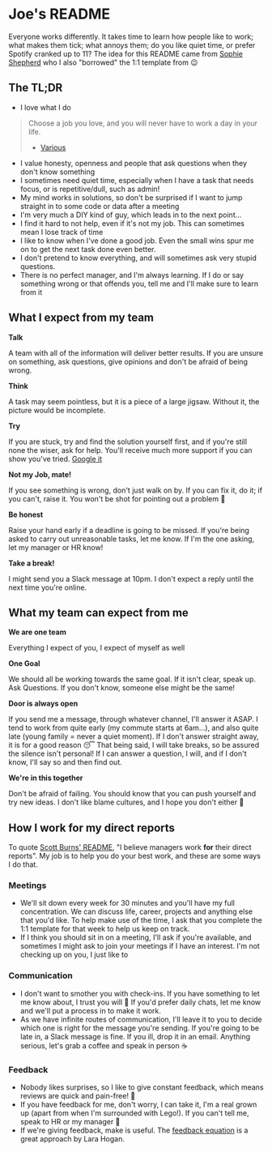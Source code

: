 # Joe's README

Everyone works differently. It takes time to learn how people like to work; what makes them tick; what annoys them; do you like quiet time, or prefer Spotify cranked up to 11?
The idea for this README came from [Sophie Shepherd](https://github.com/sophshep) who I also "borrowed" the 1:1 template from 😉

## The TL;DR

* I love what I do
> Choose a job you love, and you will never have to work a day in your life.
> - [Various](https://quoteinvestigator.com/2014/09/02/job-love/)
* I value honesty, openness and people that ask questions when they don't know something
* I sometimes need quiet time, especially when I have a task that needs focus, or is repetitive/dull, such as admin!
* My mind works in solutions, so don't be surprised if I want to jump straight in to some code or data after a meeting
* I'm very much a DIY kind of guy, which leads in to the next point...
* I find it hard to not help, even if it's not my job. This can sometimes mean I lose track of time
* I like to know when I've done a good job. Even the small wins spur me on to get the next task done even better.
* I don't pretend to know everything, and will sometimes ask very stupid questions.
* There is no perfect manager, and I'm always learning. If I do or say something wrong or that offends you, tell me and I'll make sure to learn from it

## What I expect from my team

**Talk**

A team with all of the information will deliver better results. If you are unsure on something, ask questions, give opinions and don't be afraid of being wrong.

**Think**

A task may seem pointless, but it is a piece of a large jigsaw. Without it, the picture would be incomplete.

**Try**

If you are stuck, try and find the solution yourself first, and if you're still none the wiser, ask for help. You'll receive much more support if you can show you've tried. [Google it](https://www.google.co.uk)

**Not my Job, mate!** 

If you see something is wrong, don't just walk on by. If you can fix it, do it; if you can't, raise it. You won't be shot for pointing out a problem 🤗

**Be honest** 

Raise your hand early if a deadline is going to be missed. If you're being asked to carry out unreasonable tasks, let me know. If I'm the one asking, let my manager or HR know!

**Take a break!**

I might send you a Slack message at 10pm. I don't expect a reply until the next time you're online.


## What my team can expect from me

**We are one team**

Everything I expect of you, I expect of myself as well 

**One Goal**

We should all be working towards the same goal. If it isn't clear, speak up. Ask Questions. If you don't know, someone else might be the same!

**Door is always open** 

If you send me a message, through whatever channel, I'll answer it ASAP. I tend to work from quite early (my commute starts at 6am...), and also quite late (young family = never a quiet moment). If I don't answer straight away, it is for a good reason 😴 That being said, I will take breaks, so be assured the silence isn't personal!
If I can answer a question, I will, and if I don't know, I'll say so and then find out.

**We're in this together** 

Don't be afraid of failing. You should know that you can push yourself and try new ideas. I don't like blame cultures, and I hope you don't either 🙂

## How I work for my direct reports

To quote [Scott Burns' README](https://docs.google.com/presentation/d/1PE2OmkVykdZYF2QzmJ-ZUHqBAxnnsbnMsd19z3qLWNI/edit#slide=id.g326aa7ae8d_0_178), "I believe managers work **for** their direct reports". My job is to help you do your best work, and these are some ways I do that.

### Meetings
* We'll sit down every week for 30 minutes and you'll have my full concentration. We can discuss life, career, projects and anything else that you'd like. To help make use of the time, I ask that you complete the 1:1 template for that week to help us keep on track.
* If I think you should sit in on a meeting, I'll ask if you're available, and sometimes I might ask to join your meetings if I have an interest. I'm not checking up on you, I just like to 

### Communication
* I don't want to smother you with check-ins. If you have something to let me know about, I trust you will 🤞 If you'd prefer daily chats, let me know and we'll put a process in to make it work.
* As we have infinite routes of communication, I'll leave it to you to decide which one is right for the message you're sending. If you're going to be late in, a Slack message is fine. If you ill, drop it in an email. Anything serious, let's grab a coffee and speak in person ☕️

### Feedback
* Nobody likes surprises, so I like to give constant feedback, which means reviews are quick and pain-free! 🙌
* If you have feedback for me, don't worry, I can take it, I'm a real grown up (apart from when I'm surrounded with Lego!). If you can't tell me, speak to HR or my manager 🥺
* If we're giving feedback, make is useful. The [feedback equation](https://larahogan.me/blog/feedback-equation/) is a great approach by Lara Hogan.
